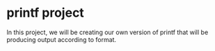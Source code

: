 # printf project
In this project, we will be creating our own version of printf that will be producing output according to format.


